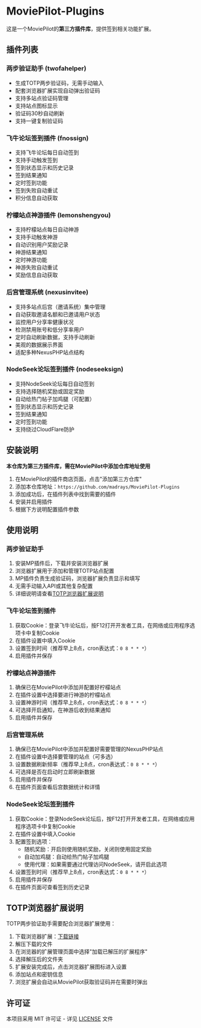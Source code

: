 # MoviePilot-Plugins

这是一个MoviePilot的**第三方插件库**，提供签到相关功能扩展。

## 插件列表

### 两步验证助手 (twofahelper)
- 生成TOTP两步验证码，无需手动输入
- 配套浏览器扩展实现自动弹出验证码
- 支持多站点验证码管理
- 支持站点图标显示
- 验证码30秒自动刷新
- 支持一键复制验证码

### 飞牛论坛签到插件 (fnossign)
- 支持飞牛论坛每日自动签到
- 支持手动触发签到 
- 签到状态显示和历史记录
- 签到结果通知
- 定时签到功能
- 签到失败自动重试
- 积分信息自动获取

### 柠檬站点神游插件 (lemonshengyou)
- 支持柠檬站点每日自动神游
- 支持手动触发神游
- 自动识别用户奖励记录
- 神游结果通知
- 定时神游功能
- 神游失败自动重试
- 奖励信息自动获取

### 后宫管理系统 (nexusinvitee)
- 支持多站点后宫（邀请系统）集中管理
- 自动获取邀请名额和已邀请用户状态
- 监控用户分享率健康状况
- 检测禁用账号和低分享率用户
- 定时自动刷新数据，支持手动刷新
- 美观的数据展示界面
- 适配多种NexusPHP站点结构

### NodeSeek论坛签到插件 (nodeseeksign)
- 支持NodeSeek论坛每日自动签到
- 支持选择随机奖励或固定奖励
- 自动给热门帖子加鸡腿（可配置）
- 签到状态显示和历史记录
- 签到结果通知
- 定时签到功能
- 支持绕过CloudFlare防护

## 安装说明

**本仓库为第三方插件库，需在MoviePilot中添加仓库地址使用**

1. 在MoviePilot的插件商店页面，点击"添加第三方仓库"
2. 添加本仓库地址：`https://github.com/madrays/MoviePilot-Plugins`
3. 添加成功后，在插件列表中找到需要的插件
4. 安装并启用插件
5. 根据下方说明配置插件参数

## 使用说明

### 两步验证助手
1. 安装MP插件后，下载并安装浏览器扩展
2. 浏览器扩展用于添加和管理TOTP站点配置
3. MP插件负责生成验证码，浏览器扩展负责显示和填写
4. 无需手动输入API或其他复杂配置
5. 详细说明请查看[TOTP浏览器扩展说明](#totp浏览器扩展说明)

### 飞牛论坛签到插件
1. 获取Cookie：登录飞牛论坛后，按F12打开开发者工具，在网络或应用程序选项卡中复制Cookie
2. 在插件设置中填入Cookie
3. 设置签到时间（推荐早上8点，cron表达式：`0 8 * * *`）
4. 启用插件并保存

### 柠檬站点神游插件
1. 确保已在MoviePilot中添加并配置好柠檬站点
2. 在插件设置中选择要进行神游的柠檬站点
3. 设置神游时间（推荐早上8点，cron表达式：`0 8 * * *`）
4. 可选择开启通知，在神游后收到结果通知
5. 启用插件并保存

### 后宫管理系统
1. 确保已在MoviePilot中添加并配置好需要管理的NexusPHP站点
2. 在插件设置中选择要管理的站点（可多选）
3. 设置数据刷新频率（推荐早上8点，cron表达式：`0 8 * * *`）
4. 可选择是否在启动时立即刷新数据
5. 启用插件并保存
6. 在插件页面查看后宫数据统计和详情

### NodeSeek论坛签到插件
1. 获取Cookie：登录NodeSeek论坛后，按F12打开开发者工具，在网络或应用程序选项卡中复制Cookie
2. 在插件设置中填入Cookie
3. 配置签到选项：
   - 随机奖励：开启则使用随机奖励，关闭则使用固定奖励
   - 自动加鸡腿：自动给热门帖子加鸡腿
   - 使用代理：如果需要通过代理访问NodeSeek，请开启此选项
4. 设置签到时间（推荐早上8点，cron表达式：`0 8 * * *`）
5. 启用插件并保存
6. 在插件页面可查看签到历史记录

## TOTP浏览器扩展说明

TOTP两步验证助手需要配合浏览器扩展使用：

1. 下载浏览器扩展：[下载链接](https://github.com/madrays/MoviePilot-Plugins/raw/main/TOTP-Extension.zip)
2. 解压下载的文件
3. 在浏览器的扩展管理页面中选择"加载已解压的扩展程序"
4. 选择解压后的文件夹
5. 扩展安装完成后，点击浏览器扩展图标进入设置
6. 添加站点和密钥信息
7. 浏览扩展会自动从MoviePilot获取验证码并在需要时弹出

## 许可证

本项目采用 MIT 许可证 - 详见 [LICENSE](LICENSE) 文件 